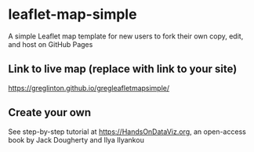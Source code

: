 # leaflet-map-simple
A simple Leaflet map template for new users to fork their own copy, edit, and host on GitHub Pages

## Link to live map (replace with link to your site)
https://greglinton.github.io/gregleafletmapsimple/

## Create your own
See step-by-step tutorial at https://HandsOnDataViz.org, an open-access book by Jack Dougherty and Ilya Ilyankou
